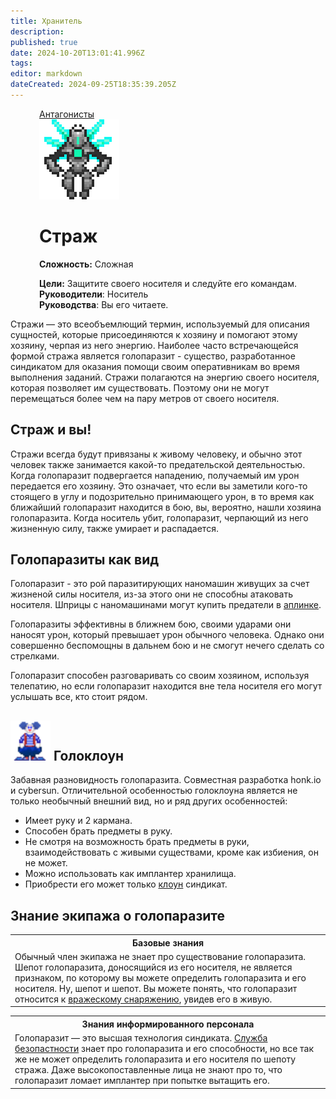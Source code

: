 ```yaml
---
title: Хранитель
description: 
published: true
date: 2024-10-20T13:01:41.996Z
tags: 
editor: markdown
dateCreated: 2024-09-25T18:35:39.205Z
---
```


<div style="display: flex; justify-content: center;">
<div class="roles-passport antag">
  <div class="title antag"><a href="/roles/antagonists">Антагонисты</a></div>
  <div>
    <div><div><img src="/roles/guardian.png"></div></div>
  <div><div>
    <h1>Страж</h1>
    <p><strong>Сложность:</strong> Сложная</p>
    <strong>Цели:</strong> Защитите своего носителя и следуйте его командам.<br>
    <b>Руководители</b>: Носитель<br>
    <b>Руководства</b>: Вы его читаете.
  </div></div>
  </div>
</div>
</div>

Стражи — это всеобъемлющий термин, используемый для описания сущностей, которые присоединяются к хозяину и помогают этому хозяину, черпая из него энергию. Наиболее часто встречающейся формой стража является голопаразит - существо, разработанное синдикатом для оказания помощи своим оперативникам во время выполнения заданий. Стражи полагаются на энергию своего носителя, которая позволяет им существовать. Поэтому они не могут перемещаться более чем на пару метров от своего носителя.

## Страж и вы!

Стражи всегда будут привязаны к живому человеку, и обычно этот человек также занимается какой-то предательской деятельностью. Когда голопаразит подвергается нападению, получаемый им урон передается его хозяину. Это означает, что если вы заметили кого-то стоящего в углу и подозрительно принимающего урон, в то время как ближайший голопаразит находится в бою, вы, вероятно, нашли хозяина голопаразита. Когда носитель убит, голопаразит, черпающий из него жизненную силу, также умирает и распадается.

## Голопаразиты как вид

Голопаразит - это рой паразитирующих наномашин живущих за счет жизненой силы носителя, из-за этого они не способны атаковать носителя. Шприцы с наномашинами могут купить предатели в [аплинке](/guides/uplink).

Голопаразиты эффективны в ближнем бою, своими ударами они наносят урон, который превышает урон обычного человека. Однако они совершенно беспомощны в дальнем бою и не смогут нечего сделать со стрелками.

Голопаразит способен разговаривать со своим хозяином, используя телепатию, но если голопаразит находится вне тела носителя его могут услышать все, кто стоит рядом.


<h2>
  <img src="/roles/holoclown.png" style="width: 64px;">
  <span>Голоклоун</span>
</h2>
Забавная разновидность голопаразита. Совместная разработка honk.io и cybersun. Отличительной особенностью голоклоуна является не только необычный внешний вид, но и ряд других особенностей:

- Имеет руку и 2 кармана.
- Способен брать предметы в руку.
- Не смотря на возможность брать предметы в руки, взаимодействовать с живыми существами, кроме как избиения, он не может.
- Можно использовать как имплантер хранилища.
- Приобрести его может только <a href="/roles/clown">клоун</a> синдикат.

## Знание экипажа о голопаразите

<table class="base tb">
<tr><th>Базовые знания</th></tr>
<tr><td>Обычный член экипажа не знает про существование голопаразита. Шепот голопаразита, доносящийся из его носителя, не является признаком, по которому вы можете определить голопаразита и его носителя. Ну, шепот и шепот. Вы можете понять, что голопаразит относится к <a href="/guides/smuggling">вражескому снаряжению</a>, увидев его в живую.</td></tr>
</table>

<table class="inf tb">
<tr><th>Знания информированного персонала</th></tr>
<tr><td>Голопаразит — это высшая технология синдиката. <a href="/roles/securityservicedepartment">Служба безопастности</a> знает про голопаразита и его способности, но все так же не может определить голопаразита и его носителя по шепоту стража. Даже высокопоставленные лица не знают про то, что голопаразит ломает имплантер при попытке вытащить его.</td></tr>
</table>

<div class="table"></div>